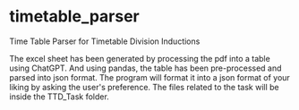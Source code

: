 # timetable_parser
Time Table Parser for Timetable Division Inductions

The excel sheet has been generated by processing the pdf into a table using ChatGPT. And using pandas, the table has been pre-processed and parsed into json format.
The program will format it into a json format of your liking by asking the user's preference.
The files related to the task will be inside the TTD_Task folder.
